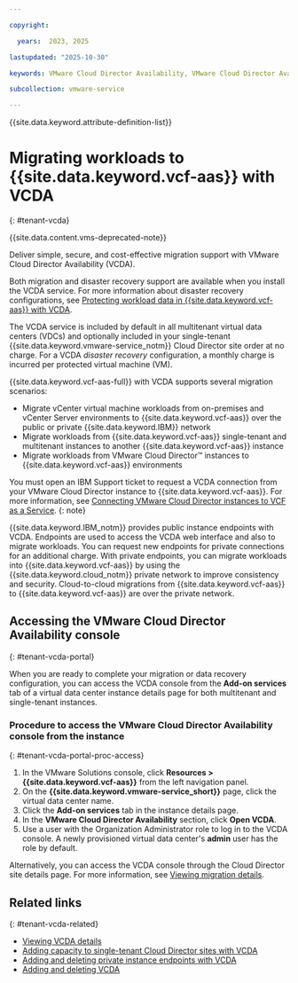 ```yaml
---

copyright:

  years:  2023, 2025

lastupdated: "2025-10-30"

keywords: VMware Cloud Director Availability, VMware Cloud Director Availability migration

subcollection: vmware-service

---
```


{{site.data.keyword.attribute-definition-list}}

# Migrating workloads to {{site.data.keyword.vcf-aas}} with VCDA
{: #tenant-vcda}

{{site.data.content.vms-deprecated-note}}

Deliver simple, secure, and cost-effective migration support with VMware Cloud Director Availability (VCDA).

Both migration and disaster recovery support are available when you install the VCDA service. For more information about disaster recovery configurations, see [Protecting workload data in {{site.data.keyword.vcf-aas}} with VCDA](/docs/vmware-service?topic=vmware-service-tenant-vcda-dr).

The VCDA service is included by default in all multitenant virtual data centers (VDCs) and optionally included in your single-tenant {{site.data.keyword.vmware-service_notm}} Cloud Director site order at no charge. For a VCDA *disaster recovery* configuration, a monthly charge is incurred per protected virtual machine (VM).

{{site.data.keyword.vcf-aas-full}} with VCDA supports several migration scenarios:
* Migrate vCenter virtual machine workloads from on-premises and vCenter Server environments to {{site.data.keyword.vcf-aas}} over the public or private {{site.data.keyword.IBM}} network
* Migrate workloads from {{site.data.keyword.vcf-aas}} single-tenant and multitenant instances to another {{site.data.keyword.vcf-aas}} instance
* Migrate workloads from VMware Cloud Director™ instances to {{site.data.keyword.vcf-aas}} environments

You must open an IBM Support ticket to request a VCDA connection from your VMware Cloud Director instance to {{site.data.keyword.vcf-aas}}. For more information, see [Connecting VMware Cloud Director instances to VCF as a Service](/docs/vmware-service?topic=vmware-service-vcda-vdc-connect).
{: note}

{{site.data.keyword.IBM_notm}} provides public instance endpoints with VCDA. Endpoints are used to access the VCDA web interface and also to migrate workloads. You can request new endpoints for private connections for an additional charge. With private endpoints, you can migrate workloads into {{site.data.keyword.vcf-aas}} by using the {{site.data.keyword.cloud_notm}} private network to improve consistency and security. Cloud-to-cloud migrations from {{site.data.keyword.vcf-aas}} to {{site.data.keyword.vcf-aas}} are over the private network.

## Accessing the VMware Cloud Director Availability console
{: #tenant-vcda-portal}

When you are ready to complete your migration or data recovery configuration, you can access the VCDA console from the **Add-on services** tab of a virtual data center instance details page for both multitenant and single-tenant instances.

### Procedure to access the VMware Cloud Director Availability console from the instance
{: #tenant-vcda-portal-proc-access}

1. In the VMware Solutions console, click **Resources > {{site.data.keyword.vcf-aas}}** from the left navigation panel.
2. On the **{{site.data.keyword.vmware-service_short}}** page, click the virtual data center name.
3. Click the **Add-on services** tab in the instance details page.
4. In the **VMware Cloud Director Availability** section, click **Open VCDA**.
6. Use a user with the Organization Administrator role to log in to the VCDA console. A newly provisioned virtual data center's **admin** user has the role by default.

Alternatively, you can access the VCDA console through the Cloud Director site details page. For more information, see [Viewing migration details](/docs/vmware-service?topic=vmware-service-vcda-viewing).

## Related links
{: #tenant-vcda-related}

* [Viewing VCDA details](/docs/vmware-service?topic=vmware-service-vcda-viewing)
* [Adding capacity to single-tenant Cloud Director sites with VCDA](/docs/vmware-service?topic=vmware-service-vcda-capacity-adding)
* [Adding and deleting private instance endpoints with VCDA](/docs/vmware-service?topic=vmware-service-vcda-adding-deleting-private-ep)
* [Adding and deleting VCDA](/docs/vmware-service?topic=vmware-service-vcda-adding-deleting)
